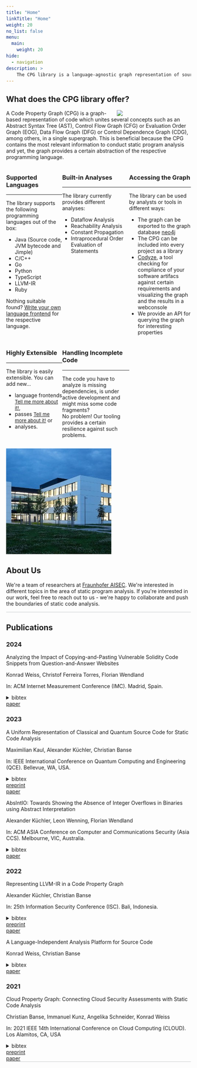 ```yaml
---
title: "Home"
linkTitle: "Home"
weight: 20
no_list: false
menu:
  main:
    weight: 20
hide:
  - navigation
description: >
    The CPG library is a language-agnostic graph representation of source code.
---
```


## What does the CPG library offer?

<img src="assets/img/graph.svg" style="float:right;width:40%;" />

A Code Property Graph (CPG) is a graph-based representation of code which unites
several concepts such as an Abstract Syntax Tree (AST), Control Flow Graph
(CFG) or Evaluation Order Graph (EOG), Data Flow Graph (DFG) or Control Dependence
Graph (CDG), among others, in a single supergraph. This is beneficial because
the CPG contains the most relevant information to conduct static program
analysis and yet, the graph provides a certain abstraction of the respective
programming language.


<p class="empty-small" />

<div style="display:grid;grid-template-columns: auto auto auto;" markdown>

 <div class="box 1" markdown>
  <h3>Supported Languages</h3>

  ---

  The library supports the following programming languages out of the box:

  * Java (Source code, JVM bytecode and Jimple)
  * C/C++
  * Go
  * Python
  * TypeScript
  * LLVM-IR
  * Ruby

  Nothing suitable found? [Write your own language frontend](./CPG/impl/language.md)
  for the respective language.
  </div>

  <div class="box 2" markdown>
  <h3>Built-in Analyses</h3>

  ---

  The library currently provides different analyses:
  
  * Dataflow Analysis
  * Reachability Analysis
  * Constant Propagation
  * Intraprocedural Order Evaluation of Statements
  </div>

  <div class="box 3" markdown>
  <h3>Accessing the Graph</h3>
  
  ---
  
  The library can be used by analysts or tools in different ways:

  * The graph can be exported to the graph database [neo4j](https://neo4j.com)
  * The CPG can be included into every project as a library
  * [Codyze](./GettingStarted/codyze.md), a tool checking for compliance of your software artifacs against certain requirements and visualizing the graph and the results in a webconsole
  * We provide an API for querying the graph for interesting properties
  </div>

  <div class="box 4" markdown>
  <h3>Highly Extensible</h3>
  
  ---
  
  The library is easily extensible. You can add new...

  * language frontends <font size="2">[Tell me more about it!](./CPG/impl/language.md)</font>,
  * passes <font size="2">[Tell me more about it!](./CPG/impl/passes.md)</font> or
  * analyses.
  </div>

  <div class="box 5" markdown>
  <h3>Handling Incomplete Code</h3>
  
  ---
  
  The code you have to analyze is missing dependencies, is under active development and might
  miss some code fragments?
  <br>
  No problem! Our tooling provides a certain resilience against such problems.
   <!--This allows our toolchain to analyze programs even if the current code base is incomplete and incorrect to a certain extent.-->
  </div>

  <div class="box 6" markdown>
  </div>

</div>

<p class="empty"/>

<div class="float-container" markdown>
<div class="left-picture">
<img src="assets/img/Institut-AISEC-Gebaeude-Nacht.jpg" />
</div>
<div class="left-picture-text" markdown>

## About Us

We're a team of researchers at <a href="https://www.aisec.fraunhofer.de/">Fraunhofer AISEC</a>.
We're interested in different topics in the area of static program analysis. If
you're interested in our work, feel free to reach out to us - we're happy to
collaborate and push the boundaries of static code analysis.
</div>
</div>

<p class="empty" style="border-top: 1px solid #c7cacc;" />


## Publications

### 2024

<div class="papers">

<div class="admonition paper">
  <p class="admonition-title">Analyzing the Impact of Copying-and-Pasting Vulnerable Solidity Code Snippets from Question-and-Answer Websites</p>
  <div class="left">
    <p class="authors">Konrad Weiss, Christof Ferreira Torres, Florian Wendland</p>
    <p class="conference">In: ACM Internet Measurement Conference (IMC). Madrid, Spain.</p>
    <details>
      <summary>bibtex</summary>
      <pre><code>@inproceedings{weiss2024solidity,
  author={Weiss, Konrad and Ferreira Torres, Christof and Wendland, Florian},
  title={Analyzing the Impact of Copying-and-Pasting Vulnerable Solidity Code Snippets from Question-and-Answer Websites},
  year={2024},
  booktitle={Proceedings of the 2024 ACM on Internet Measurement Conference},
  series={IMC '24},
  doi = {10.1145/3646547.3688437},
  location = {Madrid, Spain},
  publisher={ACM}
}</code></pre>
    </details>
  </div>
  <div class="right">
    <a class="green-button" href="https://doi.org/10.1145/3646547.3688437">paper</a>
  </div>
</div>

</div>

### 2023

<div class="papers">

<div class="admonition paper">
  <p class="admonition-title">A Uniform Representation of Classical and Quantum Source Code for Static Code Analysis</p>
  <div class="left">
    <p class="authors">Maximilian Kaul, Alexander Küchler, Christian Banse</p>
    <p class="conference">In: IEEE International Conference on Quantum Computing and Engineering (QCE). Bellevue, WA, USA.</p>
    <details>
      <summary>bibtex</summary>
      <pre><code>@inproceedings{kaul2023qcpg,
  author={Maximilian Kaul and Alexander K\"uchler and Christian Banse},
  title={A Uniform Representation of Classical and Quantum Source Code for Static Code Analysis},
  year={2023},
  booktitle={2023 IEEE International Conference on Quantum Computing and Engineering},
  series={QCE '23},
  doi={10.1109/QCE57702.2023.00115},
  location={Bellevue, WA, USA},
  publisher={IEEE}
}</code></pre>
    </details>
  </div>
  <div class="right">
    <a class="green-button" href="https://arxiv.org/pdf/2308.06113.pdf">preprint</a><br />
    <a class="green-button" href="https://doi.org/10.1109/QCE57702.2023.00115">paper</a>
  </div>
</div>

<div class="admonition paper">
  <p class="admonition-title">AbsIntIO: Towards Showing the Absence of Integer Overflows in Binaries using Abstract Interpretation</p>
  <div class="left">
    <p class="authors">Alexander Küchler, Leon Wenning, Florian Wendland</p>
    <p class="conference">In: ACM ASIA Conference on Computer and Communications Security (Asia CCS). Melbourne, VIC, Australia.</p>
    <details>
      <summary>bibtex</summary>
      <pre><code>@inproceedings{kuechler2023absintio,
  author={Alexander K\"uchler and Leon Wenning and Florian Wendland},
  title={AbsIntIO: Towards Showing the Absence of Integer Overflows in Binaries using Abstract Interpretation},
  year={2023},
  booktitle={ACM ASIA Conference on Computer and Communications Security},
  series={Asia CCS '23},
  doi={10.1145/3579856.3582814},
  location={Melbourne, VIC, Australia},
  publisher={ACM}
}</code></pre>
    </details>
  </div>
  <div class="right">
    <a class="green-button" href="https://doi.org/10.1145/3579856.3582814">paper</a>
  </div>
</div>

</div>

### 2022

<div class="papers">

<div class="admonition paper">
  <p class="admonition-title">Representing LLVM-IR in a Code Property Graph</p>
  <div class="left">
    <p class="authors">Alexander Küchler, Christian Banse</p>
    <p class="conference">In: 25th Information Security Conference (ISC). Bali, Indonesia.</p>
    <details>
      <summary>bibtex</summary>
      <pre><code>@inproceedings{kuechler2022representing,
  author={Alexander K\"uchler and Christian Banse},
  title={Representing LLVM-IR in a Code Property Graph},
  year={2022},
  booktitle={25th Information Security Conference},
  series={ISC},
  doi={10.1007/978-3-031-22390-7\_21},
  location={Bali, Indonesia},
  publisher={Springer}
}</code></pre>
    </details>
  </div>
  <div class="right">
    <a class="green-button" href="https://arxiv.org/pdf/2211.05627.pdf">preprint</a><br />
    <a class="green-button" href="https://link.springer.com/chapter/10.1007/978-3-031-22390-7_21">paper</a>
  </div>
</div>

<div class="admonition paper">
  <p class="admonition-title">A Language-Independent Analysis Platform for Source Code</p>
  <div class="left">
    <p class="authors">Konrad Weiss, Christian Banse</p>
    <details>
      <summary>bibtex</summary>
      <pre><code>@misc{weiss2022a,
  doi = {10.48550/ARXIV.2203.08424},
  url = {https://arxiv.org/abs/2203.08424},
  author = {Weiss, Konrad and Banse, Christian},
  title = {A Language-Independent Analysis Platform for Source Code},
  publisher = {arXiv},
  year = {2022},
}</code></pre>
    </details>
  </div>
  <div class="right">
    <a class="green-button" href="https://arxiv.org/pdf/2203.08424.pdf">paper</a>
  </div>
</div>

</div>

### 2021

<div class="papers" style=" border-bottom: 1px solid #c7cacc;">

<div class="admonition paper">
  <p class="admonition-title">Cloud Property Graph: Connecting Cloud Security Assessments with Static Code Analysis</p>
  <div class="left">
    <p class="authors">Christian Banse, Immanuel Kunz, Angelika Schneider, Konrad Weiss</p>
    <p class="conference">In: 2021 IEEE 14th International Conference on Cloud Computing (CLOUD). Los Alamitos, CA, USA</p>
    <details>
      <summary>bibtex</summary>
      <pre><code>@inproceedings{banse2021cloudpg,
  author = {Christian Banse and Immanuel Kunz and Angelika Schneider and Konrad Weiss},
  booktitle = {2021 IEEE 14th International Conference on Cloud Computing (CLOUD)},
  title = {Cloud Property Graph: Connecting Cloud Security Assessments with Static Code Analysis},
  year = {2021},
  pages = {13-19},
  doi = {10.1109/CLOUD53861.2021.00014},
  url = {https://doi.ieeecomputersociety.org/10.1109/CLOUD53861.2021.00014},
  publisher = {IEEE Computer Society},
  address = {Los Alamitos, CA, USA},
  month = {sep}
}</code></pre>
    </details>
  </div>
  <div class="right">
    <a class="green-button" href="https://arxiv.org/pdf/2206.06938.pdf">preprint</a><br />
    <a class="green-button" href="https://www.computer.org/csdl/proceedings-article/cloud/2021/006000a013/1ymJ7POIlxe">paper</a>
  </div>
</div>

</div>

